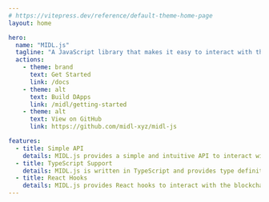 ```yaml
---
# https://vitepress.dev/reference/default-theme-home-page
layout: home

hero:
  name: "MIDL.js"
  tagline: "A JavaScript library that makes it easy to interact with the Bitcoin and MIDL Protocol"
  actions:
    - theme: brand
      text: Get Started
      link: /docs
    - theme: alt
      text: Build DApps
      link: /midl/getting-started
    - theme: alt
      text: View on GitHub
      link: https://github.com/midl-xyz/midl-js

features:
  - title: Simple API
    details: MIDL.js provides a simple and intuitive API to interact with the blockchain.
  - title: TypeScript Support
    details: MIDL.js is written in TypeScript and provides type definitions.
  - title: React Hooks
    details: MIDL.js provides React hooks to interact with the blockchain in your React app.
---
```

